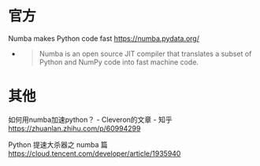 
# 官方

Numba makes Python code fast https://numba.pydata.org/
- > Numba is an open source JIT compiler that translates a subset of Python and NumPy code into fast machine code.

# 其他

如何用numba加速python？ - Cleveron的文章 - 知乎 https://zhuanlan.zhihu.com/p/60994299

Python 提速大杀器之 numba 篇 https://cloud.tencent.com/developer/article/1935940
